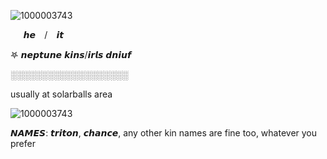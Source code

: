 ![1000003743](https://github.com/user-attachments/assets/713e1ed4-6dc2-46d7-a674-4636102ee50a)



  ⠀⠀𝙝𝙚  ⠀/  ⠀𝙞𝙩 ⠀


𖤐  𝙣𝙚𝙥𝙩𝙪𝙣𝙚 𝙠𝙞𝙣𝙨/𝙞𝙧𝙡𝙨 𝙙𝙣𝙞𝙪𝙛 


░░░░░░░░░░░░░░░░░░░


usually at solarballs area

![1000003743](https://github.com/user-attachments/assets/042cf3bd-7728-4d43-b886-1cb323ed5a30)


 𝙉𝘼𝙈𝙀𝙎: 𝙩𝙧𝙞𝙩𝙤𝙣, 𝙘𝙝𝙖𝙣𝙘𝙚, any other kin names are fine too, whatever you prefer 

